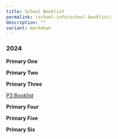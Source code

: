 ```yaml
---
title: School Booklist
permalink: /school-info/school-booklist/
description: ""
variant: markdown
---
```

### 2024

**Primary One**  

 
  
**Primary Two**  


  
**Primary Three**  

[P3 Booklist](/files/P3%20booklist.pdf)  
  
**Primary Four**  



  
**Primary Five**  

 
  
**Primary Six**  


